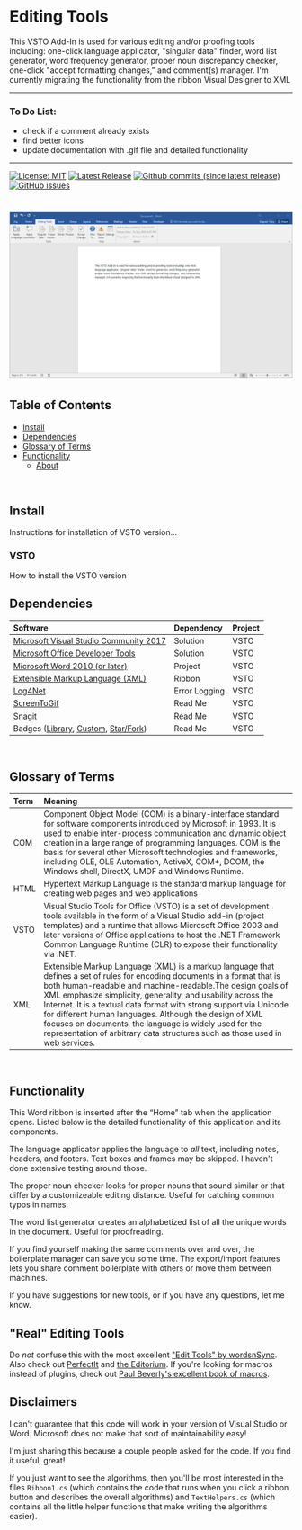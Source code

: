 # Editing Tools

This VSTO Add-In is used for various editing and/or proofing tools including: one-click language applicator, "singular data" finder, word list generator, word frequency generator, proper noun discrepancy checker, one-click "accept formatting changes," and comment(s) manager. I'm currently migrating the functionality from the ribbon Visual Designer to XML

-----

### To Do List:

* check if a comment already exists
* find better icons
* update documentation with .gif file and detailed functionality

-----

[![License: MIT](https://img.shields.io/badge/License-MIT-yellow.svg)](LICENSE "MIT License Copyright © Aaron Dalton")
[![Latest Release](https://img.shields.io/github/release/Office-projects/Word-Editing-Tools.svg?label=latest%20release)](https://github.com/Office-projects/Word-Editing-Tools/releases)
[![Github commits (since latest release)](https://img.shields.io/github/commits-since/Office-projects/Word-Editing-Tools/latest.svg)](https://github.com/Office-projects/Word-Editing-Tools/commits/master)
[![GitHub issues](https://img.shields.io/github/issues/Office-projects/Word-Editing-Tools.svg)](https://github.com/Office-projects/Word-Editing-Tools/issues)

<h1 align="left">
  <img src="Images/ReadMe/vsto.ribbon.gif" />
</h1>

## Table of Contents
- <a href="#install">Install</a>
- <a href="#dependencies">Dependencies</a>
- <a href="#glossary-of-terms">Glossary of Terms</a>
- <a href="#functionality">Functionality</a> 
    - <a href="#about">About</a>

<br>

<a id="user-content-install" class="anchor" href="#install" aria-hidden="true"> </a>
## Install
Instructions for installation of VSTO version...

### VSTO
How to install the VSTO version

<a id="user-content-dependencies" class="anchor" href="#dependencies" aria-hidden="true"> </a>
## Dependencies
|Software                                   |Dependency                 |Project                    |
|:------------------------------------------|:--------------------------|:--------------------------|
|[Microsoft Visual Studio Community 2017](https://www.visualstudio.com/vs/whatsnew/)|Solution|VSTO|
|[Microsoft Office Developer Tools](https://visualstudio.microsoft.com/vs/features/office-tools/)|Solution|VSTO|
|[Microsoft Word 2010 (or later)](https://www.microsoft.com/en-au/software-download/office)|Project|VSTO|
|[Extensible Markup Language (XML)](https://docs.microsoft.com/en-us/visualstudio/vsto/ribbon-xml?view=vs-2017)|Ribbon|VSTO|
|[Log4Net](https://www.nuget.org/packages/log4net/) |Error Logging |VSTO|
|[ScreenToGif](http://www.screentogif.com/)|Read Me|VSTO|
|[Snagit](http://discover.techsmith.com/snagit-non-brand-desktop/?gclid=CNzQiOTO09UCFVoFKgod9EIB3g)|Read Me|VSTO|
|Badges ([Library](https://shields.io/), [Custom](https://rozaxe.github.io/factory/), [Star/Fork](http://githubbadges.com))|Read Me|VSTO|

<br>

<a id="user-content-glossary-of-terms" class="anchor" href="#glossary-of-terms" aria-hidden="true"> </a>
## Glossary of Terms

| Term                      | Meaning                                                                                  |
|:--------------------------|:-----------------------------------------------------------------------------------------|
| COM |Component Object Model (COM) is a binary-interface standard for software components introduced by Microsoft in 1993. It is used to enable inter-process communication and dynamic object creation in a large range of programming languages. COM is the basis for several other Microsoft technologies and frameworks, including OLE, OLE Automation, ActiveX, COM+, DCOM, the Windows shell, DirectX, UMDF and Windows Runtime.  |
| HTML|Hypertext Markup Language is the standard markup language for creating web pages and web applications|
| VSTO |Visual Studio Tools for Office (VSTO) is a set of development tools available in the form of a Visual Studio add-in (project templates) and a runtime that allows Microsoft Office 2003 and later versions of Office applications to host the .NET Framework Common Language Runtime (CLR) to expose their functionality via .NET.|
| XML|Extensible Markup Language (XML) is a markup language that defines a set of rules for encoding documents in a format that is both human-readable and machine-readable.The design goals of XML emphasize simplicity, generality, and usability across the Internet. It is a textual data format with strong support via Unicode for different human languages. Although the design of XML focuses on documents, the language is widely used for the representation of arbitrary data structures such as those used in web services.|

<br>

<a id="user-content-functionality" class="anchor" href="#functionality" aria-hidden="true"> </a>
## Functionality
This Word ribbon is inserted after the “Home” tab when the application opens. Listed below is the detailed functionality of this application and its components.


The language applicator applies the language to *all* text, including notes, headers, and footers. Text boxes and frames may be skipped. I haven't done extensive testing around those.

The proper noun checker looks for proper nouns that sound similar or that differ by a customizeable editing distance. Useful for catching common typos in names.

The word list generator creates an alphabetized list of all the unique words in the document. Useful for proofreading.

If you find yourself making the same comments over and over, the boilerplate manager can save you some time. The export/import features lets you share comment boilerplate with others or move them between machines.

If you have suggestions for new tools, or if you have any questions, let me know.

## "Real" Editing Tools

Do *not* confuse this with the most excellent ["Edit Tools" by wordsnSync](http://www.wordsnsync.com/). Also check out [PerfectIt](http://www.intelligentediting.com/) and [the Editorium](http://www.editorium.com/). If you're looking for macros instead of plugins, check out [Paul Beverly's excellent book of macros](http://www.archivepub.co.uk/book.html).

## Disclaimers

I can't guarantee that this code will work in your version of Visual Studio or Word. Microsoft does not make that sort of maintainability easy!

I'm just sharing this because a couple people asked for the code. If you find it useful, great!

If you just want to see the algorithms, then you'll be most interested in the files `Ribbon1.cs` (which contains the code that runs when you click a ribbon button and describes the overall algorithms) and `TextHelpers.cs` (which contains all the little helper functions that make writing the algorithms easier).
